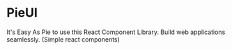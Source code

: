 # PieUI
It's Easy As Pie to use this React Component Library. Build web applications seamlessly. (Simple react components)
